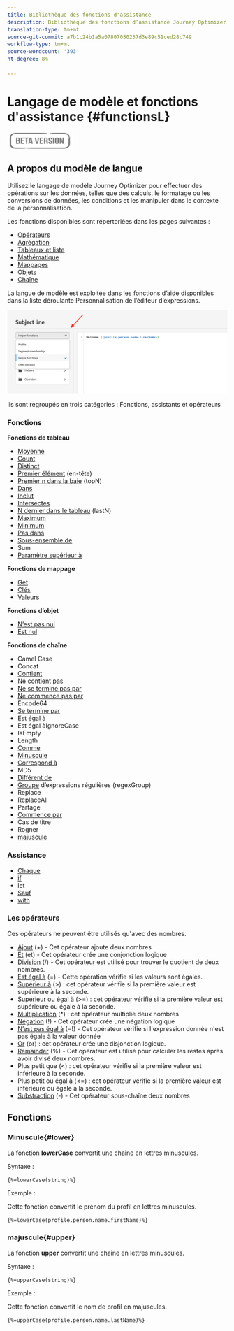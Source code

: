 ```yaml
---
title: Bibliothèque des fonctions d'assistance
description: Bibliothèque des fonctions d’assistance Journey Optimizer
translation-type: tm+mt
source-git-commit: a7b1c24b1a5a07807050237d3e89c51ced28c749
workflow-type: tm+mt
source-wordcount: '393'
ht-degree: 8%

---
```



# Langage de modèle et fonctions d&#39;assistance {#functionsL}

![](../../assets/do-not-localize/badge.png)


## A propos du modèle de langue

Utilisez le langage de modèle Journey Optimizer pour effectuer des opérations sur les données, telles que des calculs, le formatage ou les conversions de données, les conditions et les manipuler dans le contexte de la personnalisation.

Les fonctions disponibles sont répertoriées dans les pages suivantes :

* [Opérateurs](operators.md)
* [Agrégation](aggregation.md)
* [Tableaux et liste](arrays-list.md)
* [Mathématique](maths.md)
* [Mappages](maps.md)
* [Objets](objects.md)
* [Chaîne](string.md)

La langue de modèle est exploitée dans les fonctions d’aide disponibles dans la liste déroulante Personnalisation de l’éditeur d’expressions.

![](../assets/access-helper-functions.png)

Ils sont regroupés en trois catégories : Fonctions, assistants et opérateurs

### Fonctions

**Fonctions de tableau**

* [Moyenne](aggregation.md#average)
* [Count](aggregation.md#count)
* [Distinct](arrays-list.md#distinct)
* [Premier élément](arrays-list.md#head)  (en-tête)
* [Premier n dans la baie](arrays-list.md#first-n)  (topN)
* [Dans](arrays-list.md#in)
* [Inclut](arrays-list.md#includes)
* [Intersectes](arrays-list.md#intersects)
* [N dernier dans le tableau](arrays-list.md#last-n)  (lastN)
* [Maximum](aggregation.md#maximum)
* [Minimum](aggregation.md#minimum)
* [Pas dans](arrays-list.md#notin)
* [Sous-ensemble de](arrays-list.md#subset)
* Sum
* [Paramètre supérieur à](arrays-list.md#superset)

**Fonctions de mappage**

* [Get](maps.md#get)
* [Clés](maps.md#keys)
* [Valeurs](maps.md#values)

**Fonctions d’objet**

* [N’est pas nul](objects.md#isNotNull)
* [Est nul](objects.md#isNull)

**Fonctions de chaîne**

* Camel Case
* Concat
* [Contient](string.md#contains)
* [Ne contient pas](string.md#doesNotContain)
* [Ne se termine pas par](string.md#doesNotEndWith)
* [Ne commence pas par](string.md#doesNotStartWith)
* Encode64
* [Se termine par](string.md#endsWith)
* [Est égal à](string.md#equals)
* Est égal àIgnoreCase
* IsEmpty
* Length
* [Comme](string.md#like)
* [Minuscule](#lower)
* [Correspond à](string.md#matches)
* MD5
* [Différent de](string.md#notEqualTo)
* [Groupe](string.md#regexGroup)  d’expressions régulières (regexGroup)
* Replace
* ReplaceAll
* Partage
* [Commence par](string.md#startsWith)
* Cas de titre
* Rogner
* [majuscule](#upper)

### Assistance

* [Chaque](../personalization-syntax.md#each)
* [if](../personalization-syntax.md#if)
* let
* [Sauf](../personalization-syntax.md#unless)
* [with](../personalization-syntax.md#with)

### Les opérateurs

Ces opérateurs ne peuvent être utilisés qu&#39;avec des nombres.

* [Ajout](maths.md#add) (+) - Cet opérateur ajoute deux nombres
* [Et](operators.md#and) (et) - Cet opérateur crée une conjonction logique
* [Division](maths.md#divide) (/) - Cet opérateur est utilisé pour trouver le quotient de deux nombres.
* [Est égal à](operators.md#and) (=) - Cette opération vérifie si les valeurs sont égales.
* [Supérieur à](operators.md#greaterthan) (>) : cet opérateur vérifie si la première valeur est supérieure à la seconde.
* [Supérieur ou égal à](operators.md#greaterthanorequal) (>=) : cet opérateur vérifie si la première valeur est supérieure ou égale à la seconde.
* [Multiplication](maths.md#multiply)  (*) : cet opérateur multiplie deux nombres
* [Négation](operators.md#not) (!) - Cet opérateur crée une négation logique
* [N’est pas égal à](operators.md#notequal)  (=!) - Cet opérateur vérifie si l&#39;expression donnée n&#39;est pas égale à la valeur donnée
* [Or](operators.md#or) (or) : cet opérateur crée une disjonction logique.
* [Remainder](maths.md#remainder) (%) - Cet opérateur est utilisé pour calculer les restes après avoir divisé deux nombres.
* Plus petit que (&lt;) : cet opérateur vérifie si la première valeur est inférieure à la seconde.
* Plus petit ou égal à (&lt;=) : cet opérateur vérifie si la première valeur est inférieure ou égale à la seconde.
* [Substraction](maths.md#substract) (-) - Cet opérateur sous-chaîne deux nombres

## Fonctions

### Minuscule{#lower}

La fonction **lowerCase** convertit une chaîne en lettres minuscules.

Syntaxe :

```
{%=lowerCase(string)%}
```

Exemple :

Cette fonction convertit le prénom du profil en lettres minuscules.

```
{%=lowerCase(profile.person.name.firstName)%}
```

### majuscule{#upper}

La fonction **upper** convertit une chaîne en lettres minuscules.

Syntaxe :

```
{%=upperCase(string)%}
```

Exemple :

Cette fonction convertit le nom de profil en majuscules.

```
{%=upperCase(profile.person.name.lastName)%}
```
